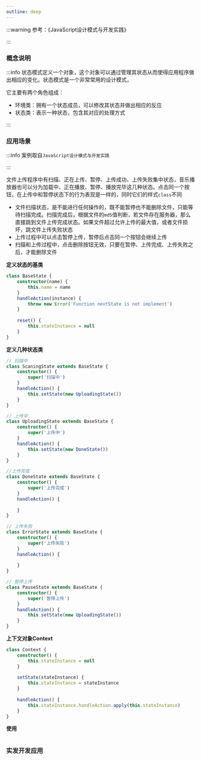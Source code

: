 ```yaml
---
outline: deep
---
```


:::warning 参考：《JavaScript设计模式与开发实践》

:::

### 概念说明

:::info 状态模式定义一个对象，这个对象可以通过管理其状态从而使得应用程序做出相应的变化。状态模式是一个非常常用的设计模式，

它主要有两个角色组成：

- 环境类：拥有一个状态成员，可以修改其状态并做出相应的反应
- 状态类：表示一种状态，包含其对应的处理方式

:::

### 应用场景

:::info 案例取自`JavaScript设计模式与开发实践`

:::

文件上传程序中有扫描、正在上传、暂停、上传成功、上传失败集中状态，音乐播放器也可以分为加载中、正在播放、暂停、播放完毕这几种状态。点击同一个按钮，在上传中和暂停状态下的行为表现是一样的，同时它们的样式`class`不同

- 文件扫描状态，是不能进行任何操作的，既不能暂停也不能删除文件，只能等待扫描完成。扫描完成后，根据文件的`md5`值判断，若文件存在服务器，那么直接跳到文件上传完成状态。如果文件超过允许上传的最大值，或者文件损坏，跳文件上传失败状态
- 上传过程中可以点击暂停上传，暂停后点击同一个按钮会继续上传
- 扫描和上传过程中，点击删除按钮无效，只要在暂停、上传完成、上传失败之后，才能删除文件

**定义状态的基类**

```typescript
class BaseState {
    constructor(name) {
        this.name = name
    }
    handleAction(instance) {
        throw new Error('Function nextState is not implement')
    }
    
    reset() {
        this.stateInstance = null
    }
}
```

**定义几种状态类**

```typescript
// 扫描中
class ScaningState extends BaseState {
    constructor() {
        super('扫描中')
    }
    handleAction() {
        this.setState(new UploadingState())
    }
}

// 上传中
class UploadingState extends BaseState {
    constructor() {
        super('上传中')
    }
    handleAction() {
        this.setState(new DoneState())
    }
}

//上传完成
class DoneState extends BaseState {
    constructor() {
        super('上传完成')
    }
    handleAction() {
        
    }
}

// 上传失败
class ErrorState extends BaseState {
    constructor() {
        super('上传失败')
    }
    handleAction() {
        
    }
}

// 暂停上传
class PauseState extends BaseState {
    constructor() {
        super('暂停上传')
    }
    handleAction() {
        this.setState(new UploadingState())
    }
}
```

**上下文对象Context**

```typescript
class Context {
    constructor() {
        this.stateInstance = null
    }
    
    setState(stateInstance) {
        this.stateInstance = stateInstance
    }
    
    handleAction() {
        this.stateInstance.handleAction.apply(this.stateInstance)
    }
}
```

**使用**

```typescript

```



### 实发开发应用